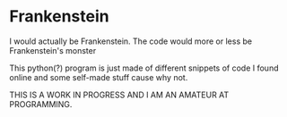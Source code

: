 # Frankenstein

I would actually be Frankenstein. The code would more or less be Frankenstein's monster

This python(?) program is just made of different snippets of code I found online and some self-made stuff cause why not.

THIS IS A WORK IN PROGRESS AND I AM AN AMATEUR AT PROGRAMMING.

